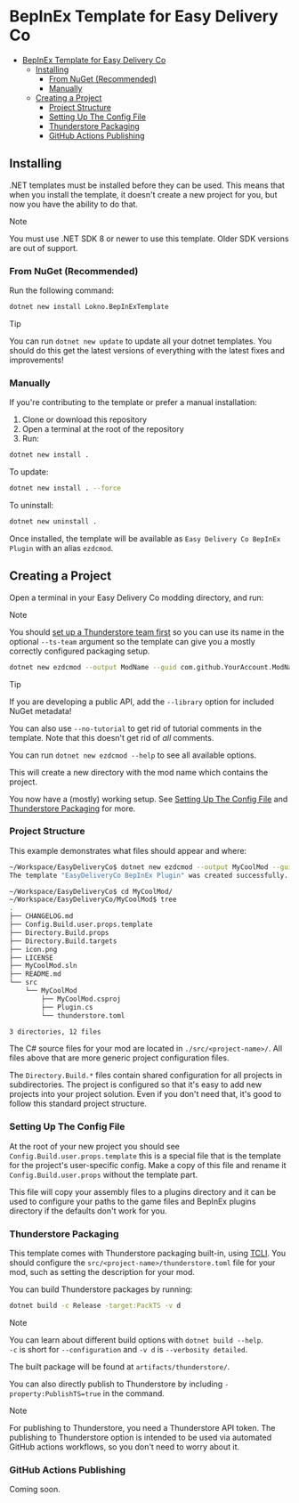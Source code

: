 # BepInEx Template for Easy Delivery Co

- [BepInEx Template for Easy Delivery Co](#bepinex-template-for-gamename)
  - [Installing](#installing)
    - [From NuGet (Recommended)](#from-nuget-recommended)
    - [Manually](#manually)
  - [Creating a Project](#creating-a-project)
    - [Project Structure](#project-structure)
    - [Setting Up The Config File](#setting-up-the-config-file)
    - [Thunderstore Packaging](#thunderstore-packaging)
    - [GitHub Actions Publishing](#github-actions-publishing)

## Installing

.NET templates must be installed before they can be used. This means that when you install the template, it doesn't create a new project for you, but now you have the ability to do that.

> [!NOTE]  
> You must use .NET SDK 8 or newer to use this template. Older SDK versions are out of support.

### From NuGet (Recommended)

Run the following command:

```bash
dotnet new install Lokno.BepInExTemplate
```

> [!TIP]  
> You can run `dotnet new update` to update all your dotnet templates. You should do this get the latest versions of everything with the latest fixes and improvements!

### Manually

If you're contributing to the template or prefer a manual installation:

1. Clone or download this repository
2. Open a terminal at the root of the repository
3. Run:

```bash
dotnet new install .
```

To update:

```bash
dotnet new install . --force
```

To uninstall:

```bash
dotnet new uninstall .
```

Once installed, the template will be available as `Easy Delivery Co BepInEx Plugin` with an alias `ezdcmod`.

## Creating a Project

Open a terminal in your Easy Delivery Co modding directory, and run:

> [!NOTE]  
> You should [set up a Thunderstore team first](<https://thunderstore.io/settings/teams/create/>) so you can use its name in the optional `--ts-team` argument so the template can give you a mostly correctly configured packaging setup.

```sh
dotnet new ezdcmod --output ModName --guid com.github.YourAccount.ModName --ts-team YourThunderstoreTeam
```

> [!TIP]  
> If you are developing a public API, add the `--library` option for included NuGet metadata!
>
> You can also use `--no-tutorial` to get rid of tutorial comments in the template. Note that this doesn't get rid of _all_ comments.
>
> You can run `dotnet new ezdcmod --help` to see all available options.

This will create a new directory with the mod name which contains the project.

You now have a (mostly) working setup. See [Setting Up The Config File](#setting-up-the-config-file) and [Thunderstore Packaging](#thunderstore-packaging) for more.

### Project Structure

This example demonstrates what files should appear and where:

```sh
~/Workspace/EasyDeliveryCo$ dotnet new ezdcmod --output MyCoolMod --guid com.github.Lokno.MyCoolMod --ts-team Lokno
The template "EasyDeliveryCo BepInEx Plugin" was created successfully.

~/Workspace/EasyDeliveryCo$ cd MyCoolMod/
~/Workspace/EasyDeliveryCo/MyCoolMod$ tree
.
├── CHANGELOG.md
├── Config.Build.user.props.template
├── Directory.Build.props
├── Directory.Build.targets
├── icon.png
├── LICENSE
├── MyCoolMod.sln
├── README.md
└── src
    └── MyCoolMod
        ├── MyCoolMod.csproj
        ├── Plugin.cs
        └── thunderstore.toml

3 directories, 12 files
```

The C# source files for your mod are located in `./src/<project-name>/`. All files above that are more generic project configuration files.

The `Directory.Build.*` files contain shared configuration for all projects in subdirectories. The project is configured so that it's easy to add new projects into your project solution. Even if you don't need that, it's good to follow this standard project structure.

### Setting Up The Config File

At the root of your new project you should see `Config.Build.user.props.template` this is a special file that is the template for the project's user-specific config. Make a copy of this file and rename it `Config.Build.user.props` without the template part.

This file will copy your assembly files to a plugins directory and it can be used to configure your paths to the game files and BepInEx plugins directory if the defaults don't work for you.

### Thunderstore Packaging

This template comes with Thunderstore packaging built-in, using [TCLI](<https://github.com/thunderstore-io/thunderstore-cli>). You should configure the `src/<project-name>/thunderstore.toml` file for your mod, such as setting the description for your mod.

You can build Thunderstore packages by running:

```sh
dotnet build -c Release -target:PackTS -v d
```

> [!NOTE]  
> You can learn about different build options with `dotnet build --help`.  
> `-c` is short for `--configuration` and `-v d` is `--verbosity detailed`.

The built package will be found at `artifacts/thunderstore/`.

You can also directly publish to Thunderstore by including `-property:PublishTS=true` in the command.

> [!NOTE]
> For publishing to Thunderstore, you need a Thunderstore API token. The publishing to Thunderstore option is intended to be used via automated GitHub actions workflows, so you don't need to worry about it.

### GitHub Actions Publishing

Coming soon.
